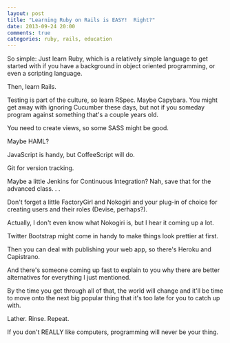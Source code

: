 ```yaml
---
layout: post
title: "Learning Ruby on Rails is EASY!  Right?"
date: 2013-09-24 20:00
comments: true
categories: ruby, rails, education 
---
```


So simple: Just learn Ruby, which is a relatively simple language to get started with if you have a background in object oriented programming, or even a scripting language.

Then, learn Rails.

Testing is part of the culture, so learn RSpec.  Maybe Capybara.  You might get away with ignoring Cucumber these days, but not if you someday program against something that's a couple years old.

You need to create views, so some SASS might be good.

Maybe HAML?

JavaScript is handy, but CoffeeScript will do.

Git for version tracking.

Maybe a little Jenkins for Continuous Integration?  Nah, save that for the advanced class. . .

Don't forget a little FactoryGirl and Nokogiri and your plug-in of choice for creating users and their roles (Devise, perhaps?).

Actually, I don't even know what Nokogiri is, but I hear it coming up a lot.

Twitter Bootstrap might come in handy to make things look prettier at first.

Then you can deal with publishing your web app, so there's Heroku and Capistrano.

And there's someone coming up fast to explain to you why there are better alternatives for everything I just mentioned.

By the time you get through all of that, the world will change and it'll be time to move onto the next big popular thing that it's too late for you to catch up with.

Lather. Rinse. Repeat.

If you don't REALLY like computers, programming will never be your thing.
